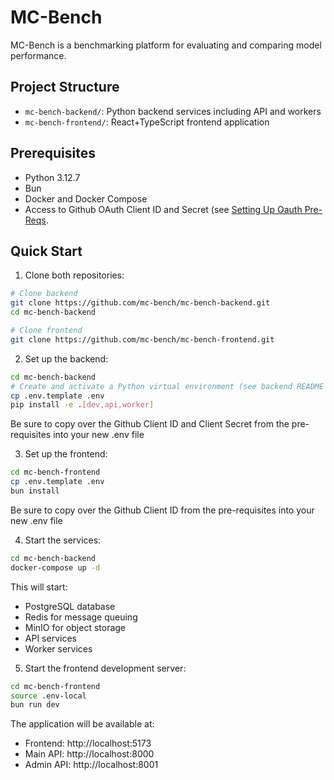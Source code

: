 # MC-Bench

MC-Bench is a benchmarking platform for evaluating and comparing model performance.

## Project Structure

- `mc-bench-backend/`: Python backend services including API and workers
- `mc-bench-frontend/`: React+TypeScript frontend application

## Prerequisites

- Python 3.12.7
- Bun
- Docker and Docker Compose
- Access to Github OAuth Client ID and Secret (see [Setting Up Oauth Pre-Reqs](docs/setup_oauth_prereqs.md).

## Quick Start

1. Clone both repositories:
```bash
# Clone backend
git clone https://github.com/mc-bench/mc-bench-backend.git
cd mc-bench-backend

# Clone frontend
git clone https://github.com/mc-bench/mc-bench-frontend.git
```

2. Set up the backend:
```bash
cd mc-bench-backend
# Create and activate a Python virtual environment (see backend README for options)
cp .env.template .env
pip install -e .[dev,api,worker]
```
Be sure to copy over the Github Client ID and Client Secret from the pre-requisites into your new .env file


3. Set up the frontend:
```bash
cd mc-bench-frontend
cp .env.template .env
bun install
```
Be sure to copy over the Github Client ID from the pre-requisites into your new .env file

4. Start the services:
```bash
cd mc-bench-backend
docker-compose up -d
```

This will start:
- PostgreSQL database
- Redis for message queuing
- MinIO for object storage
- API services
- Worker services

5. Start the frontend development server:
```bash
cd mc-bench-frontend
source .env-local
bun run dev
```

The application will be available at:
- Frontend: http://localhost:5173
- Main API: http://localhost:8000
- Admin API: http://localhost:8001
